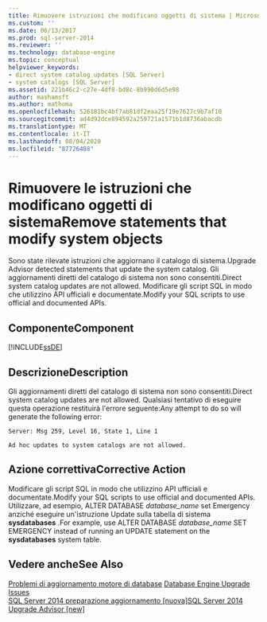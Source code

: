 ```yaml
---
title: Rimuovere istruzioni che modificano oggetti di sistema | Microsoft Docs
ms.custom: ''
ms.date: 06/13/2017
ms.prod: sql-server-2014
ms.reviewer: ''
ms.technology: database-engine
ms.topic: conceptual
helpviewer_keywords:
- direct system catalog updates [SQL Server]
- system catalogs [SQL Server]
ms.assetid: 221b46c2-c27e-4df8-bd8c-8b990d6d5e98
author: mashamsft
ms.author: mathoma
ms.openlocfilehash: 526181bc4bf7ab81df2eaa25f19e7627c9b7af10
ms.sourcegitcommit: ad4d92dce894592a259721a1571b1d8736abacdb
ms.translationtype: MT
ms.contentlocale: it-IT
ms.lasthandoff: 08/04/2020
ms.locfileid: "87726488"
---
```

# <a name="remove-statements-that-modify-system-objects"></a><span data-ttu-id="2e222-102">Rimuovere le istruzioni che modificano oggetti di sistema</span><span class="sxs-lookup"><span data-stu-id="2e222-102">Remove statements that modify system objects</span></span>
  <span data-ttu-id="2e222-103">Sono state rilevate istruzioni che aggiornano il catalogo di sistema.</span><span class="sxs-lookup"><span data-stu-id="2e222-103">Upgrade Advisor detected statements that update the system catalog.</span></span> <span data-ttu-id="2e222-104">Gli aggiornamenti diretti del catalogo di sistema non sono consentiti.</span><span class="sxs-lookup"><span data-stu-id="2e222-104">Direct system catalog updates are not allowed.</span></span> <span data-ttu-id="2e222-105">Modificare gli script SQL in modo che utilizzino API ufficiali e documentate.</span><span class="sxs-lookup"><span data-stu-id="2e222-105">Modify your SQL scripts to use official and documented APIs.</span></span>  
  
## <a name="component"></a><span data-ttu-id="2e222-106">Componente</span><span class="sxs-lookup"><span data-stu-id="2e222-106">Component</span></span>  
 [!INCLUDE[ssDE](../../includes/ssde-md.md)]  
  
## <a name="description"></a><span data-ttu-id="2e222-107">Descrizione</span><span class="sxs-lookup"><span data-stu-id="2e222-107">Description</span></span>  
 <span data-ttu-id="2e222-108">Gli aggiornamenti diretti del catalogo di sistema non sono consentiti.</span><span class="sxs-lookup"><span data-stu-id="2e222-108">Direct system catalog updates are not allowed.</span></span> <span data-ttu-id="2e222-109">Qualsiasi tentativo di eseguire questa operazione restituirà l'errore seguente:</span><span class="sxs-lookup"><span data-stu-id="2e222-109">Any attempt to do so will generate the following error:</span></span>  
  
 `Server: Msg 259, Level 16, State 1, Line 1`  
  
 `Ad hoc updates to system catalogs are not allowed.`  
  
## <a name="corrective-action"></a><span data-ttu-id="2e222-110">Azione correttiva</span><span class="sxs-lookup"><span data-stu-id="2e222-110">Corrective Action</span></span>  
 <span data-ttu-id="2e222-111">Modificare gli script SQL in modo che utilizzino API ufficiali e documentate.</span><span class="sxs-lookup"><span data-stu-id="2e222-111">Modify your SQL scripts to use official and documented APIs.</span></span> <span data-ttu-id="2e222-112">Utilizzare, ad esempio, ALTER DATABASE *database_name* set Emergency anziché eseguire un'istruzione Update sulla tabella di sistema **sysdatabases** .</span><span class="sxs-lookup"><span data-stu-id="2e222-112">For example, use ALTER DATABASE *database_name* SET EMERGENCY instead of running an UPDATE statement on the **sysdatabases** system table.</span></span>  
  
## <a name="see-also"></a><span data-ttu-id="2e222-113">Vedere anche</span><span class="sxs-lookup"><span data-stu-id="2e222-113">See Also</span></span>  
 <span data-ttu-id="2e222-114">[Problemi di aggiornamento motore di database](../../../2014/sql-server/install/database-engine-upgrade-issues.md) </span><span class="sxs-lookup"><span data-stu-id="2e222-114">[Database Engine Upgrade Issues](../../../2014/sql-server/install/database-engine-upgrade-issues.md) </span></span>  
 [<span data-ttu-id="2e222-115">SQL Server 2014 preparazione aggiornamento &#91;nuova&#93;</span><span class="sxs-lookup"><span data-stu-id="2e222-115">SQL Server 2014 Upgrade Advisor &#91;new&#93;</span></span>](https://docs.microsoft.com/sql/sql-server/install/sql-server-2014-upgrade-advisor)  
  
  
